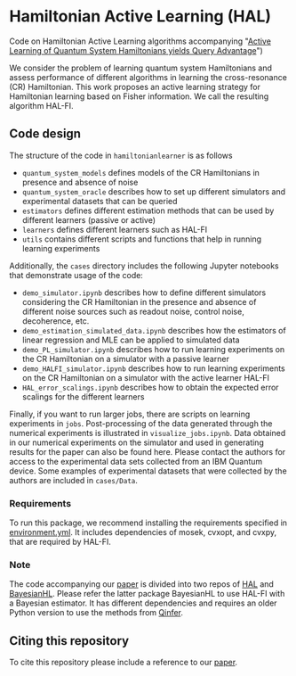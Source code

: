 # Hamiltonian Active Learning (HAL)
Code on Hamiltonian Active Learning algorithms accompanying "[Active Learning of Quantum System Hamiltonians yields Query Advantage](https://arxiv.org/abs/2112.14553)")

We consider the problem of learning quantum system Hamiltonians and assess performance of different algorithms in learning the cross-resonance (CR) Hamiltonian.
This work proposes an active learning strategy for Hamiltonian learning based on Fisher information. We call the resulting algorithm HAL-FI.

## Code design

The structure of the code in `hamiltonianlearner` is as follows
* `quantum_system_models` defines models of the CR Hamiltonians in presence and absence of noise
* `quantum_system_oracle` describes how to set up different simulators and experimental datasets that can be queried
* `estimators` defines different estimation methods that can be used by different learners (passive or active)
* `learners` defines different learners such as HAL-FI 
* `utils` contains different scripts and functions that help in running learning experiments

Additionally, the `cases` directory includes the following Jupyter notebooks that demonstrate usage of the code:
* `demo_simulator.ipynb` describes how to define different simulators considering the CR Hamiltonian in the presence and absence of different noise sources such as readout noise, control noise, decoherence, etc.
* `demo_estimation_simulated_data.ipynb` describes how the estimators of linear regression and MLE can be applied to simulated data
* `demo_PL_simulator.ipynb` describes how to run learning experiments on the CR Hamiltonian on a simulator with a passive learner
* `demo_HALFI_simulator.ipynb` describes how to run learning experiments on the CR Hamiltonian on a simulator with the active learner HAL-FI
* `HAL_error_scalings.ipynb` describes how to obtain the expected error scalings for the different learners

Finally, if you want to run larger jobs, there are scripts on learning experiments in `jobs`. Post-processing of the data generated through the numerical experiments is illustrated in `visualize_jobs.ipynb`. Data obtained in our numerical experiments on the simulator and used in generating results for the paper can also be found here.
Please contact the authors for access to the experimental data sets collected from an IBM Quantum device. Some examples of experimental datasets that were collected by the authors are included in `cases/Data`.

### Requirements

To run this package, we recommend installing the requirements specified in [environment.yml](https://github.com/arkopaldutt/HAL/blob/main/environment.yml).
It includes dependencies of mosek, cvxopt, and cvxpy, that are required by HAL-FI.

### Note
The code accompanying our [paper](https://arxiv.org/abs/2112.14553) is divided into two repos of [HAL](https://github.com/arkopaldutt/HAL) and [BayesianHL](https://github.com/arkopaldutt/BayesianHL). 
Please refer the latter package BayesianHL to use HAL-FI with a Bayesian estimator. It has different dependencies and requires an older Python version to use the methods from [Qinfer](https://github.com/QInfer/python-qinfer).

## Citing this repository

To cite this repository please include a reference to our [paper](https://arxiv.org/abs/2112.14553).

